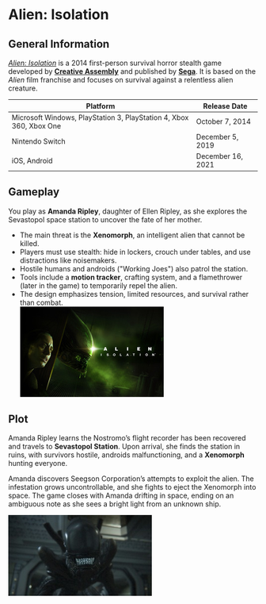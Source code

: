 # Alien: Isolation

## General Information
[*Alien: Isolation*](https://www.sega.com/alien-isolation/alien-isolation) is a 2014 first-person survival horror stealth game developed by [**Creative Assembly**](https://www.creative-assembly.com/) and published by [**Sega**](https://www.sega.com/). It is based on the *Alien* film franchise and focuses on survival against a relentless alien creature.  

| Platform | Release Date |
|----------|--------------|
| Microsoft Windows, PlayStation 3, PlayStation 4, Xbox 360, Xbox One | October 7, 2014 |
| Nintendo Switch | December 5, 2019 |
| iOS, Android | December 16, 2021 |



## Gameplay
You play as **Amanda Ripley**, daughter of Ellen Ripley, as she explores the Sevastopol space station to uncover the fate of her mother.  

* The main threat is the **Xenomorph**, an intelligent alien that cannot be killed.  
* Players must use stealth: hide in lockers, crouch under tables, and use distractions like noisemakers.  
* Hostile humans and androids ("Working Joes") also patrol the station.  
* Tools include a **motion tracker**, crafting system, and a flamethrower (later in the game) to temporarily repel the alien.  
* The design emphasizes tension, limited resources, and survival rather than combat.\
![Alien: Isolation](../img/alien.jpg)
## Plot
Amanda Ripley learns the Nostromo’s flight recorder has been recovered and travels to **Sevastopol Station**. Upon arrival, she finds the station in ruins, with survivors hostile, androids malfunctioning, and a **Xenomorph** hunting everyone.  

Amanda discovers Seegson Corporation’s attempts to exploit the alien. The infestation grows uncontrollable, and she fights to eject the Xenomorph into space. The game closes with Amanda drifting in space, ending on an ambiguous note as she sees a bright light from an unknown ship. 

![Alien: Isolation](../img/alien2.jpg)




